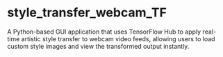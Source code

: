 # style_transfer_webcam_TF
A Python-based GUI application that uses TensorFlow Hub to apply real-time artistic style transfer to webcam video feeds, allowing users to load custom style images and view the transformed output instantly.
